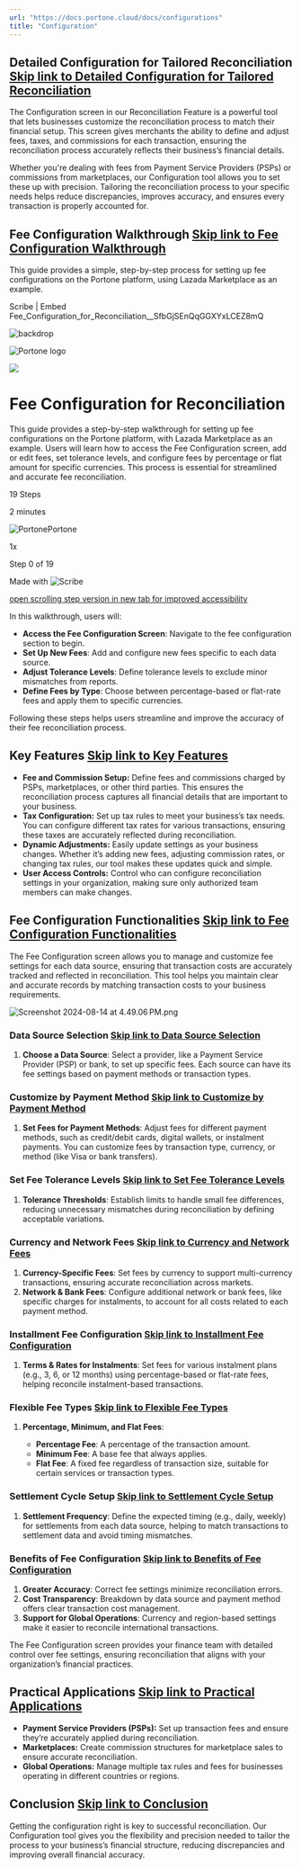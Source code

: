 ```yaml
---
url: "https://docs.portone.cloud/docs/configurations"
title: "Configuration"
---
```


## Detailed Configuration for Tailored Reconciliation   [Skip link to Detailed Configuration for Tailored Reconciliation](https://docs.portone.cloud/docs/configurations\#detailed-configuration-for-tailored-reconciliation)

The Configuration screen in our Reconciliation Feature is a powerful tool that lets businesses customize the reconciliation process to match their financial setup. This screen gives merchants the ability to define and adjust fees, taxes, and commissions for each transaction, ensuring the reconciliation process accurately reflects their business’s financial details.

Whether you're dealing with fees from Payment Service Providers (PSPs) or commissions from marketplaces, our Configuration tool allows you to set these up with precision. Tailoring the reconciliation process to your specific needs helps reduce discrepancies, improves accuracy, and ensures every transaction is properly accounted for.

## Fee Configuration Walkthrough   [Skip link to Fee Configuration Walkthrough](https://docs.portone.cloud/docs/configurations\#fee-configuration-walkthrough)

This guide provides a simple, step-by-step process for setting up fee configurations on the Portone platform, using Lazada Marketplace as an example.

Scribe \| Embed Fee\_Configuration\_for\_Reconciliation\_\_SfbGjSEnQqGGXYxLCEZ8mQ

![backdrop](https://scribehow.com/images/embedBackdrop.svg)

![Portone logo](https://t1.gstatic.com/faviconV2?client=SOCIAL&type=FAVICON&fallback_opts=TYPE,SIZE,URL&url=https://portone.io&size=64)

![](https://t1.gstatic.com/faviconV2?client=SOCIAL&type=FAVICON&fallback_opts=TYPE,SIZE,URL&url=https://portone.io&size=64)

# Fee Configuration for Reconciliation

This guide provides a step-by-step walkthrough for setting up fee configurations on the Portone platform, with Lazada Marketplace as an example. Users will learn how to access the Fee Configuration screen, add or edit fees, set tolerance levels, and configure fees by percentage or flat amount for specific currencies. This process is essential for streamlined and accurate fee reconciliation.

19 Steps

2 minutes

![Portone](https://t1.gstatic.com/faviconV2?client=SOCIAL&type=FAVICON&fallback_opts=TYPE,SIZE,URL&url=https://portone.io&size=64)Portone

1x

Step 0 of 19

Made with
![Scribe](https://scribehow.com/images/logo-slate.svg)

[open scrolling step version in new tab for improved accessibility](https://scribehow.com/shared/Fee_Configuration_for_Reconciliation__SfbGjSEnQqGGXYxLCEZ8mQ)

In this walkthrough, users will:

- **Access the Fee Configuration Screen**: Navigate to the fee configuration section to begin.
- **Set Up New Fees**: Add and configure new fees specific to each data source.
- **Adjust Tolerance Levels**: Define tolerance levels to exclude minor mismatches from reports.
- **Define Fees by Type**: Choose between percentage-based or flat-rate fees and apply them to specific currencies.

Following these steps helps users streamline and improve the accuracy of their fee reconciliation process.

## Key Features   [Skip link to Key Features](https://docs.portone.cloud/docs/configurations\#key-features)

- **Fee and Commission Setup:** Define fees and commissions charged by PSPs, marketplaces, or other third parties. This ensures the reconciliation process captures all financial details that are important to your business.
- **Tax Configuration:** Set up tax rules to meet your business’s tax needs. You can configure different tax rates for various transactions, ensuring these taxes are accurately reflected during reconciliation.
- **Dynamic Adjustments:** Easily update settings as your business changes. Whether it’s adding new fees, adjusting commission rates, or changing tax rules, our tool makes these updates quick and simple.
- **User Access Controls:** Control who can configure reconciliation settings in your organization, making sure only authorized team members can make changes.

## Fee Configuration Functionalities   [Skip link to Fee Configuration Functionalities](https://docs.portone.cloud/docs/configurations\#fee-configuration-functionalities)

The Fee Configuration screen allows you to manage and customize fee settings for each data source, ensuring that transaction costs are accurately tracked and reflected in reconciliation. This tool helps you maintain clear and accurate records by matching transaction costs to your business requirements.

![Screenshot 2024-08-14 at 4.49.06 PM.png](https://files.readme.io/f5ebee8-Screenshot_2024-08-14_at_4.49.06_PM.png)

### Data Source Selection   [Skip link to Data Source Selection](https://docs.portone.cloud/docs/configurations\#data-source-selection)

1. **Choose a Data Source**: Select a provider, like a Payment Service Provider (PSP) or bank, to set up specific fees. Each source can have its fee settings based on payment methods or transaction types.

### Customize by Payment Method   [Skip link to Customize by Payment Method](https://docs.portone.cloud/docs/configurations\#customize-by-payment-method)

1. **Set Fees for Payment Methods**: Adjust fees for different payment methods, such as credit/debit cards, digital wallets, or instalment payments. You can customize fees by transaction type, currency, or method (like Visa or bank transfers).

### Set Fee Tolerance Levels   [Skip link to Set Fee Tolerance Levels](https://docs.portone.cloud/docs/configurations\#set-fee-tolerance-levels)

1. **Tolerance Thresholds**: Establish limits to handle small fee differences, reducing unnecessary mismatches during reconciliation by defining acceptable variations.

### Currency and Network Fees   [Skip link to Currency and Network Fees](https://docs.portone.cloud/docs/configurations\#currency-and-network-fees)

1. **Currency-Specific Fees**: Set fees by currency to support multi-currency transactions, ensuring accurate reconciliation across markets.
2. **Network & Bank Fees**: Configure additional network or bank fees, like specific charges for instalments, to account for all costs related to each payment method.

### Installment Fee Configuration   [Skip link to Installment Fee Configuration](https://docs.portone.cloud/docs/configurations\#installment-fee-configuration)

1. **Terms & Rates for Instalments**: Set fees for various instalment plans (e.g., 3, 6, or 12 months) using percentage-based or flat-rate fees, helping reconcile instalment-based transactions.

### Flexible Fee Types   [Skip link to Flexible Fee Types](https://docs.portone.cloud/docs/configurations\#flexible-fee-types)

1. **Percentage, Minimum, and Flat Fees**:

   - **Percentage Fee**: A percentage of the transaction amount.
   - **Minimum Fee**: A base fee that always applies.
   - **Flat Fee**: A fixed fee regardless of transaction size, suitable for certain services or transaction types.

### Settlement Cycle Setup   [Skip link to Settlement Cycle Setup](https://docs.portone.cloud/docs/configurations\#settlement-cycle-setup)

1. **Settlement Frequency**: Define the expected timing (e.g., daily, weekly) for settlements from each data source, helping to match transactions to settlement data and avoid timing mismatches.

### Benefits of Fee Configuration   [Skip link to Benefits of Fee Configuration](https://docs.portone.cloud/docs/configurations\#benefits-of-fee-configuration)

1. **Greater Accuracy**: Correct fee settings minimize reconciliation errors.
2. **Cost Transparency**: Breakdown by data source and payment method offers clear transaction cost management.
3. **Support for Global Operations**: Currency and region-based settings make it easier to reconcile international transactions.

The Fee Configuration screen provides your finance team with detailed control over fee settings, ensuring reconciliation that aligns with your organization’s financial practices.

## Practical Applications   [Skip link to Practical Applications](https://docs.portone.cloud/docs/configurations\#practical-applications)

- **Payment Service Providers (PSPs):** Set up transaction fees and ensure they’re accurately applied during reconciliation.
- **Marketplaces:** Create commission structures for marketplace sales to ensure accurate reconciliation.
- **Global Operations:** Manage multiple tax rules and fees for businesses operating in different countries or regions.

## Conclusion   [Skip link to Conclusion](https://docs.portone.cloud/docs/configurations\#conclusion)

Getting the configuration right is key to successful reconciliation. Our Configuration tool gives you the flexibility and precision needed to tailor the process to your business’s financial structure, reducing discrepancies and improving overall financial accuracy.
